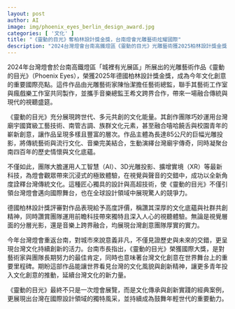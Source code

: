 ```yaml
---
layout: post
author: AI
image: img/phoenix_eyes_berlin_design_award.jpg
categories: [ '文化' ]
title: "《靈動的目光》奪柏林設計獎金獎，台南燈會光雕藝術炫耀國際"
description: "2024台灣燈會台南高鐵燈區《靈動的目光》光雕藝術獲2025柏林設計獎金獎，結合傳統廟宇工藝、南管古調、嘻哈饒舌與AI及3D光雕科技，展現台灣多元文化創意與國際競爭力，成為今年文化創意界焦點。"
---
```

2024年台灣燈會於台南高鐵燈區「城裡有光展區」所展出的光雕藝術作品《靈動的目光》（Phoenix Eyes），榮獲2025年德國柏林設計獎金獎，成為今年文化創意的重要國際亮點。這件作品由光雕藝術家陳怡潔擔任藝術總監，聯手其藝術工作室與瘋戲樂工作室共同製作，並攜手音樂總監王希文跨界合作，帶來一場融合傳統與現代的視聽盛筵。

《靈動的目光》充分展現跨世代、多元共創的文化能量。其創作團隊巧妙運用台灣廟宇國寶級工藝技術、南管古調、族群文化元素，甚至融合嘻哈饒舌與校園青年的嶄新創意，讓作品呈現多樣且豐富的層次。作品主體為長達85公尺的巨幅光雕投影，將傳統藝術與流行文化、音樂完美結合，生動演繹台灣廟宇傳奇，同時凝聚台南四百年的歷史情懷與文化底蘊。

不僅如此，團隊大膽運用人工智慧（AI）、3D光雕投影、擴增實境（XR）等最新科技，為燈會觀眾帶來沉浸式的極致體驗，在視覺與聲音的交錯中，成功以全新角度詮釋台灣傳統文化。這種匠心獨具的設計與高超技術，使《靈動的目光》不僅引領台灣燈會邁向國際舞台，也在全球設計領域中展現驚人的競爭力。

德國柏林設計獎評審對作品表現給予高度評價，稱讚其深厚的文化底蘊與社群共創精神，同時讚賞團隊運用前瞻科技帶來獨特且深入人心的視聽體驗。無論是視覺層面的分層光影，還是音樂上跨界融合，均展現台灣創意團隊厚實的實力。

今年台灣燈會重返台南，對城市來說意義非凡，不僅見證歷史與未來的交錯，更呈現台灣文化持續創新的活力。台南市長指出，《靈動的目光》榮獲國際大獎，是對藝術家與團隊長期努力的最佳肯定，同時也意味著台灣文化創意在世界舞台上的重要里程碑。期盼這部作品能讓世界看見台灣的文化風貌與創新精神，讓更多青年投入文化創意的推動，延續台灣文化的新力量。

《靈動的目光》最終不只是一次燈會展覽，而是文化傳承與創新實踐的經典案例，更展現出台灣在國際設計領域的獨特風采，並持續成為鼓舞年輕世代的重要動力。